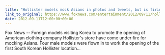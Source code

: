 ```yaml
---
title: "Hollister models mock Asians in photos and tweets, but is firing them enough?"
link_to_original: https://www.foxnews.com/entertainment/2012/09/11/hollister-models-mock-asians-in-photos-and-tweets-but-is-firing-them-enough/)  
date: 2012-09-11T12:00:00+00:00
---
```

  
Fox News -- Foreign models visiting Korea to promote the opening of American clothing company Hollister's store have come under fire for mocking Asians. Four male models were flown in to work the opening of the first South Korean Hollister location...



